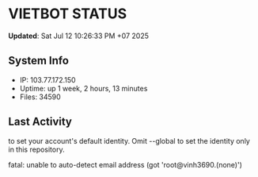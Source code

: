 # VIETBOT STATUS
**Updated**: Sat Jul 12 10:26:33 PM +07 2025

## System Info
- IP: 103.77.172.150
- Uptime: up 1 week, 2 hours, 13 minutes
- Files: 34590

## Last Activity

to set your account's default identity.
Omit --global to set the identity only in this repository.

fatal: unable to auto-detect email address (got 'root@vinh3690.(none)')
